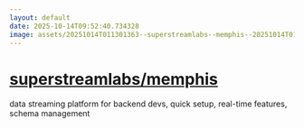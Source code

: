 ```yaml
---
layout: default
date: 2025-10-14T09:52:40.734328
image: assets/20251014T011301363--superstreamlabs--memphis--20251014T013035491--cropped.png
---
```


# [superstreamlabs/memphis](https://github.com/superstreamlabs/memphis)

data streaming platform for backend devs, quick setup, real-time features, schema management
